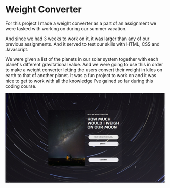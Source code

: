 # Weight Converter

For this project I made a weight converter as a part of an assignment we were tasked with working on during our summer vacation. 

And since we had 3 weeks to work on it, it was larger than any of our previous assignments. And it served to test our skills with HTML, CSS and Javascript. 

We were given a list of the planets in our solar system together with each planet's different gravitational value. And we were going to use this in order to make a weight converter letting the users convert their weight in kilos on earth to that of another planet. It was a fun project to work on and it was nice to get to work with all the knowledge I've gained so far during this coding course.

![Image showcasing the whole page for this project. It's a block that's half covered in an image with the other half being a weight converter where the users can type in their weight convert it and find out how much they would weigh on a different planet in our solar system.](page_preview.jpg)